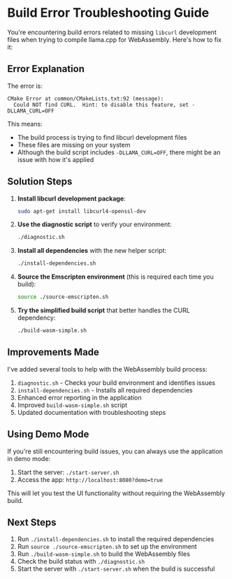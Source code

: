 # Build Error Troubleshooting Guide

You're encountering build errors related to missing `libcurl` development files when trying to compile llama.cpp for WebAssembly. Here's how to fix it:

## Error Explanation

The error is:
```
CMake Error at common/CMakeLists.txt:92 (message):
  Could NOT find CURL.  Hint: to disable this feature, set -DLLAMA_CURL=OFF
```

This means:
- The build process is trying to find libcurl development files
- These files are missing on your system
- Although the build script includes `-DLLAMA_CURL=OFF`, there might be an issue with how it's applied

## Solution Steps

1. **Install libcurl development package**:
   ```bash
   sudo apt-get install libcurl4-openssl-dev
   ```

2. **Use the diagnostic script** to verify your environment:
   ```bash
   ./diagnostic.sh
   ```

3. **Install all dependencies** with the new helper script:
   ```bash
   ./install-dependencies.sh
   ```

4. **Source the Emscripten environment** (this is required each time you build):
   ```bash
   source ./source-emscripten.sh
   ```

5. **Try the simplified build script** that better handles the CURL dependency:
   ```bash
   ./build-wasm-simple.sh
   ```

## Improvements Made

I've added several tools to help with the WebAssembly build process:

1. `diagnostic.sh` - Checks your build environment and identifies issues
2. `install-dependencies.sh` - Installs all required dependencies
3. Enhanced error reporting in the application
4. Improved `build-wasm-simple.sh` script
5. Updated documentation with troubleshooting steps

## Using Demo Mode

If you're still encountering build issues, you can always use the application in demo mode:

1. Start the server: `./start-server.sh`
2. Access the app: `http://localhost:8080?demo=true`

This will let you test the UI functionality without requiring the WebAssembly build.

## Next Steps

1. Run `./install-dependencies.sh` to install the required dependencies
2. Run `source ./source-emscripten.sh` to set up the environment
3. Run `./build-wasm-simple.sh` to build the WebAssembly files
4. Check the build status with `./diagnostic.sh`
5. Start the server with `./start-server.sh` when the build is successful
